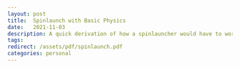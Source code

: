 ```yaml
---
layout: post
title:  Spinlaunch with Basic Physics
date:   2021-11-03
description: A quick derivation of how a spinlauncher would have to work to get a rocket to space.
tags:
redirect: /assets/pdf/spinlaunch.pdf
categories: personal
---
```

